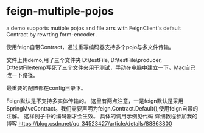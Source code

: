 # feign-multiple-pojos
a demo supports mutiple pojos and file arrs with FeignClient's default Contract by rewrting form-encoder .

使用feign自带Contract，通过重写编码器支持多个pojo与多文件传输。

文件上传demo,用了三个文件夹 D:\testFile, D:\testFile\producer, D:\testFile\temp写死了三个文件夹用于测试，手动在电脑中建立一下。Mac自己改一下路径。

最重要的配置都在config目录下。

Feign默认是不支持多实体传输的。
这里有两点注意，一是feign默认是采用
SpringMvcContract。我们需要声明为feign.Contract.Default(),使用feign自带的注解。
这样例子中的编码器才会生效。
具体的调用示例见代码
详细教程参加我的博客 https://blog.csdn.net/qq_34523427/article/details/88863800
